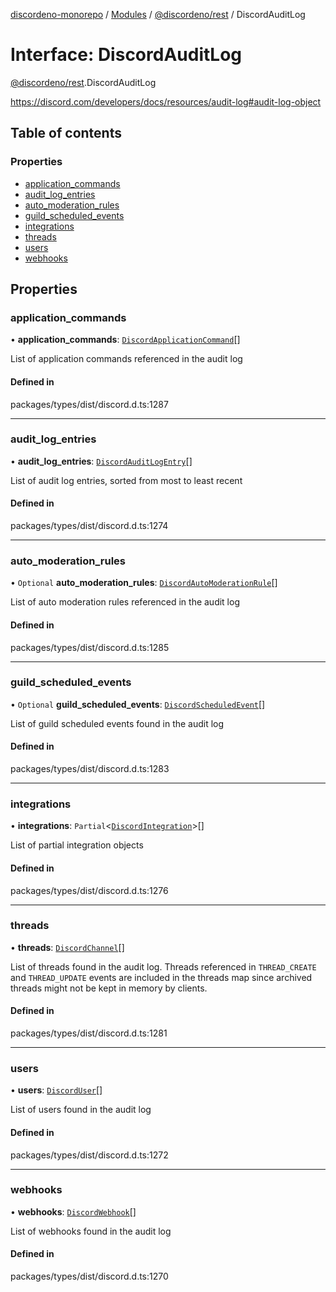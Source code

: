 [discordeno-monorepo](../README.md) / [Modules](../modules.md) / [@discordeno/rest](../modules/discordeno_rest.md) / DiscordAuditLog

# Interface: DiscordAuditLog

[@discordeno/rest](../modules/discordeno_rest.md).DiscordAuditLog

https://discord.com/developers/docs/resources/audit-log#audit-log-object

## Table of contents

### Properties

- [application_commands](discordeno_rest.DiscordAuditLog.md#application_commands)
- [audit_log_entries](discordeno_rest.DiscordAuditLog.md#audit_log_entries)
- [auto_moderation_rules](discordeno_rest.DiscordAuditLog.md#auto_moderation_rules)
- [guild_scheduled_events](discordeno_rest.DiscordAuditLog.md#guild_scheduled_events)
- [integrations](discordeno_rest.DiscordAuditLog.md#integrations)
- [threads](discordeno_rest.DiscordAuditLog.md#threads)
- [users](discordeno_rest.DiscordAuditLog.md#users)
- [webhooks](discordeno_rest.DiscordAuditLog.md#webhooks)

## Properties

### application_commands

• **application_commands**: [`DiscordApplicationCommand`](discordeno_rest.DiscordApplicationCommand.md)[]

List of application commands referenced in the audit log

#### Defined in

packages/types/dist/discord.d.ts:1287

---

### audit_log_entries

• **audit_log_entries**: [`DiscordAuditLogEntry`](discordeno_rest.DiscordAuditLogEntry.md)[]

List of audit log entries, sorted from most to least recent

#### Defined in

packages/types/dist/discord.d.ts:1274

---

### auto_moderation_rules

• `Optional` **auto_moderation_rules**: [`DiscordAutoModerationRule`](discordeno_rest.DiscordAutoModerationRule.md)[]

List of auto moderation rules referenced in the audit log

#### Defined in

packages/types/dist/discord.d.ts:1285

---

### guild_scheduled_events

• `Optional` **guild_scheduled_events**: [`DiscordScheduledEvent`](discordeno_rest.DiscordScheduledEvent.md)[]

List of guild scheduled events found in the audit log

#### Defined in

packages/types/dist/discord.d.ts:1283

---

### integrations

• **integrations**: `Partial`<[`DiscordIntegration`](discordeno_rest.DiscordIntegration.md)\>[]

List of partial integration objects

#### Defined in

packages/types/dist/discord.d.ts:1276

---

### threads

• **threads**: [`DiscordChannel`](discordeno_rest.DiscordChannel.md)[]

List of threads found in the audit log.
Threads referenced in `THREAD_CREATE` and `THREAD_UPDATE` events are included in the threads map since archived threads might not be kept in memory by clients.

#### Defined in

packages/types/dist/discord.d.ts:1281

---

### users

• **users**: [`DiscordUser`](discordeno_rest.DiscordUser.md)[]

List of users found in the audit log

#### Defined in

packages/types/dist/discord.d.ts:1272

---

### webhooks

• **webhooks**: [`DiscordWebhook`](../modules/discordeno_rest.md#discordwebhook)[]

List of webhooks found in the audit log

#### Defined in

packages/types/dist/discord.d.ts:1270
